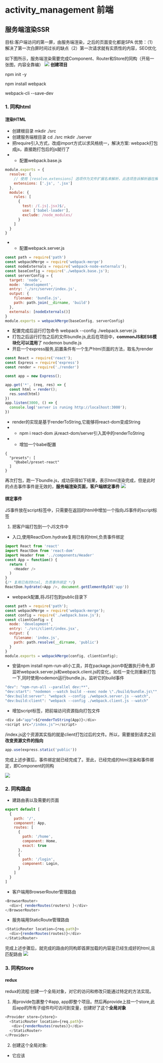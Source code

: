 # activity_management 前端
## 服务端渲染SSR
目标:客户端访问的第一屏，由服务端渲染，之后的页面变化都是SPA
优势：（1）解决了第一次白屏时间过长的缺点（2）第一次请求就有实质性的内容，SEO优化
>
如下图所示，服务端渲染需要完成Component、Router和Store的同构（开局一张图，内容全靠编）
![](https://user-gold-cdn.xitu.io/2019/12/30/16f56f6d4b980f88?w=775&h=348&f=jpeg&s=19363)
**创建项目**
>
npm init -y 
>
npm install webpack
>
webpack-cli --save-dev
### 1. 同构html
#### 渲染HTML
* 创建根目录 mkdir ./src
* 创建服务端根目录
cd ./src
mkdir ./server
* 把require引入方式，改成import方式以求风格统一，解决方案: webpack打包成js，直接跑打包后的js就行了
* * 配置webpack.base.js
```js
module.exports = {
  resolve: {
    // 使用 [resolve.extensions] 选项作为文件扩展名来解析，此选项告诉解析器在解析中能够接受哪些扩展名（例如 .js, .jsx）
    extensions: ['.js', '.jsx']
  },
  module: {
    rules: [
      {
        test: /(.js|.jsx)$/,
        use: ['babel-loader'],
        exclude: /node_modules/
      }
    ]
  }
}
```
* * 配置webpack.server.js
```js
const path = require('path')
const webpackMerge = require('webpack-merge')
const nodeExternals = require('webpack-node-externals');
const baseConfig = require('./webpack.base.js');
const serverConfig = {
  target: 'node',
  mode: 'development',
  entry: './src/server/index.js',
  output: {
    filename: 'bundle.js',
    path: path.join(__dirname, 'build')
  },
  externals: [nodeExternals()]
}
module.exports = webpackMerge(baseConfig, serverConfig)
```
* 配置完成后运行打包命令
webpack --config ./webpack.server.js
* 打包之后运行打包之后的文件bundle.js,此后在项目中，**commonJS和ES6模块化可以混用**了
nodemon bundle.js
* 开启一个express服务,前置条件有一个生产html页面的方法，取名为render
```js
const React = require('react');
const Express = require('express')
const render = require('./render')

const app = new Express();

app.get('*', (req, res) => {
  const html = render();
  res.send(html)
})
app.listen(3000, () => {
  console.log('server is runing http://localhost:3000');
})
```
* render的实现是基于renderToString,它能够将react-dom变成String
* * npm i react-dom 从react-dom/server引入其中的renderToString
* * 增加一个babel配置
```
{
  "presets": [
    "@babel/preset-react"
  ]
}
```
再次打包，跑一下bundle.js，成功获得如下结果，表示html渲染完成，但是此时的点击事件事件是无效的，**服务端渲染页面，客户端绑定事件**
![](https://user-gold-cdn.xitu.io/2019/12/30/16f56a5fe3d28807?w=1920&h=1030&f=png&s=68305)
#### 绑定事件
JS事件放在script标签中，只需要在返回的html中增加一个指向JS事件的script标签
1. 把客户端打包到一个JS文件中
* 入口,使用ReactDom.hydrate复用已有的html,负责事件绑定
```js
import React from 'react'
import ReactDom from 'react-dom'
import Header from '../components/Header'
const App = function() {
  return (
    <Header />
  )
}
{/* 复用已有的html, 负责事件绑定 */}
ReactDom.hydrate(<App />, document.getElementById('app'))
```
* webpack配置,将JS打包到public目录下
```js
const path = require('path');
const webpackMerge = require('webpack-merge');
const config = require('./webpack.base.js');
const clientConfig = {
  mode: 'development',
  entry: './src/client/index.jsx',
  output: {
    filename: 'index.js',
    path: path.resolve(__dirname, 'public')
  }
}
module.exports = webpackMerge(config, clientConfig);
```
* 安装npm install npm-run-all小工具，并在package.json中配置执行命令,即监听webpack.server.js和webpack.client.js的变化，如任一变化则重新打包一下,同时使用nodemon运行bundle.js，监听它的build事件
```js
"dev": "npm-run-all --parallel dev:**",
"dev:start": "nodemon --watch build --exec node \"./build/bundle.js\"",
"dev:build:server": "webpack --config ./webpack.server.js --watch",
"dev:build:client": "webpack --config ./webpack.client.js --watch"
```
* 增加script标签，把前端访问资源指向打包文件
```js
<div id="app">${renderToString(App)}</div>
<script src="/index.js"></script>
```
/index.js这个资源其实指的就是client打包过后的文件。所以，需要接到请求之前**改变资源文件的指向**
```js
app.use(express.static('public'))
```
完成上述步骤后，事件绑定就已经完成了。至此，已经完成的html渲染和事件绑定，即Component的同构

![](https://user-gold-cdn.xitu.io/2019/12/30/16f5704f198d701c?w=1920&h=1030&f=png&s=72221)
### 2. 同构路由
* 建路由表以及需要的页面
```js
export default [
  {
    path: '/',
    component: App,
    routes: [
      {
        path: '/home',
        component: Home,
        exact: true
      },
      {
        path: '/login',
        component: Login,
      }
    ]
  }
]
```
* 客户端用BrowserRouter管理路由
```js
<BrowserRouter>
  <div>{ renderRoutes(routers) }</div>
</BrowserRouter>
```
* 服务端用StaticRoute管理路由
```js
<StaticRouter location={req.path}>
  <div>{renderRoutes(routes)}</div>
</StaticRouter>
```
完成上述步骤后，就完成的路由的同构即首屏加载的内容是已经生成好的html,且匹配路由
![](https://user-gold-cdn.xitu.io/2020/1/2/16f669ac2ea6d208?w=1920&h=1030&f=png&s=100580)
### 3. 同构Store
#### redux
redux的流程:创建一个全局对象，对它的访问和修改只能通过特定的方法实现。
1. 用provide包裹整个#app, app即整个项目。然后再provide上挂一个store,此后app的所有子组件均可访问到变量，创建好了这个**全局对象**
```js
<Provider store={store}>
  <StaticRouter location={req.path}>
   <div>{renderRoutes(routes)}</div>
  </StaticRouter>
</Provider>
```
2. 创建这个全局对象:
- 它应该
